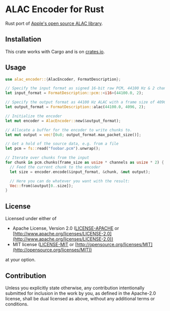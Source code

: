 # ALAC Encoder for Rust

Rust port of [Apple's open source ALAC library](https://macosforge.github.io/alac/).

## Installation

This crate works with Cargo and is on [crates.io](https://crates.io/crates/alac-encoder).

## Usage

```rust
use alac_encoder::{AlacEncoder, FormatDescription};

// Specify the input format as signed 16-bit raw PCM, 44100 Hz & 2 channels
let input_format = FormatDescription::pcm::<i16>(44100.0, 2);

// Specify the output format as 44100 Hz ALAC with a frame size of 4096 & 2 channels
let output_format = FormatDescription::alac(44100.0, 4096, 2);

// Initialize the encoder
let mut encoder = AlacEncoder::new(&output_format);

// Allocate a buffer for the encoder to write chunks to.
let mut output = vec![0u8; output_format.max_packet_size()];

// Get a hold of the source data, e.g. from a file
let pcm = fs::read("foobar.pcm").unwrap();

// Iterate over chunks from the input
for chunk in pcm.chunks(frame_size as usize * channels as usize * 2) {
  // Feed the current chunk to the encoder
  let size = encoder.encode(&input_format, &chunk, &mut output);

  // Here you can do whatever you want with the result:
  Vec::from(&output[0..size]);
}
```

## License

Licensed under either of

* Apache License, Version 2.0 ([LICENSE-APACHE](LICENSE-APACHE) or [http://www.apache.org/licenses/LICENSE-2.0](http://www.apache.org/licenses/LICENSE-2.0))
* MIT license ([LICENSE-MIT](LICENSE-MIT) or [http://opensource.org/licenses/MIT](http://opensource.org/licenses/MIT))

at your option.

## Contribution

Unless you explicitly state otherwise, any contribution intentionally submitted for inclusion in the work by you, as defined in the Apache-2.0 license, shall be dual licensed as above, without any additional terms or conditions.
